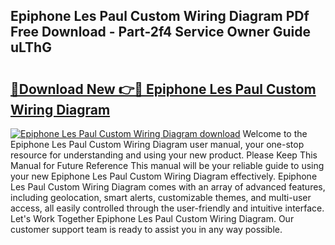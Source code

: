 ## Epiphone Les Paul Custom Wiring Diagram PDf Free Download - Part-2f4 Service Owner Guide uLThG

# <h2><a href="http://dflguv.blite.top/?on=Epiphone+Les+Paul+Custom+Wiring+Diagram">🔗Download New 👉🔴 Epiphone Les Paul Custom Wiring Diagram</a></h2>

[![Epiphone Les Paul Custom Wiring Diagram download](https://i.imgur.com/lujVjoI.png)](http://dflguv.blite.top/?on=Epiphone+Les+Paul+Custom+Wiring+Diagram)
Welcome to the Epiphone Les Paul Custom Wiring Diagram user manual, your one-stop resource for understanding and using your new product. Please Keep This Manual for Future Reference This manual will be your reliable guide to using your new Epiphone Les Paul Custom Wiring Diagram effectively. Epiphone Les Paul Custom Wiring Diagram comes with an array of advanced features, including geolocation, smart alerts, customizable themes, and multi-user access, all easily controlled through the user-friendly and intuitive interface. Let's Work Together Epiphone Les Paul Custom Wiring Diagram. Our customer support team is ready to assist you in any way possible.
